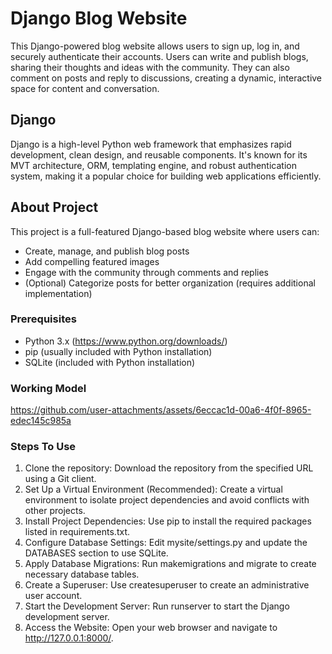 # Django Blog Website
This Django-powered blog website allows users to sign up, log in, and securely authenticate their accounts. Users can write and publish blogs, sharing their thoughts and ideas with the community. They can also comment on posts and reply to discussions, creating a dynamic, interactive space for content and conversation.

## Django 
Django is a high-level Python web framework that emphasizes rapid development, clean design, and reusable components. It's known for its MVT architecture, ORM, templating engine, and robust authentication system, making it a popular choice for building web applications efficiently.

## About Project
This project is a full-featured Django-based blog website where users can:

* Create, manage, and publish blog posts
* Add compelling featured images
* Engage with the community through comments and replies
* (Optional) Categorize posts for better organization (requires additional implementation)

### Prerequisites

* Python 3.x (https://www.python.org/downloads/)
* pip (usually included with Python installation)
* SQLite (included with Python installation)

### Working Model
https://github.com/user-attachments/assets/6eccac1d-00a6-4f0f-8965-edec145c985a

### Steps To Use
1. Clone the repository: Download the repository from the specified URL using a Git client.
2. Set Up a Virtual Environment (Recommended): Create a virtual environment to isolate project dependencies and avoid conflicts with other projects.
3. Install Project Dependencies: Use pip to install the required packages listed in requirements.txt.
4. Configure Database Settings: Edit mysite/settings.py and update the DATABASES section to use SQLite.
5. Apply Database Migrations: Run makemigrations and migrate to create necessary database tables.
6. Create a Superuser: Use createsuperuser to create an administrative user account.
7. Start the Development Server: Run runserver to start the Django development server.
8. Access the Website: Open your web browser and navigate to http://127.0.0.1:8000/.


